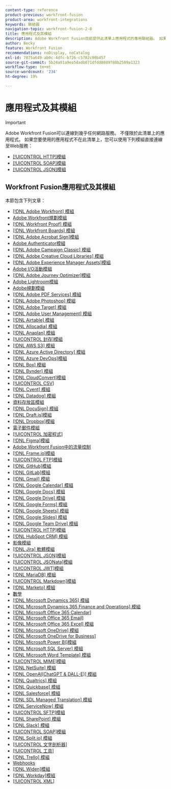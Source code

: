 ```yaml
---
content-type: reference
product-previous: workfront-fusion
product-area: workfront-integrations
keywords: 聯結器
navigation-topic: workfront-fusion-2-0
title: 應用程式及其模組
description: Adobe Workfront Fusion目前提供此清單上應用程式的專用聯結器。 如果您要使用的應用程式不在清單上，您可以使用HTTP、SOAP或JSON模組連線至該應用程式。
author: Becky
feature: Workfront Fusion
recommendations: noDisplay, noCatalog
exl-id: 7075a649-ab0c-4dfc-b726-c5702c90b457
source-git-commit: 5b24a91a9ea5dadb071dfdd88d9f80b2589a1323
workflow-type: tm+mt
source-wordcount: '234'
ht-degree: 19%

---
```


# 應用程式及其模組

>[!IMPORTANT]
>
>Adobe Workfront Fusion可以連線到幾乎任何網路服務。 不僅限於此清單上的應用程式。 如果您要使用的應用程式不在此清單上，您可以使用下列模組直接連線至Web服務：
>
>* [[!UICONTROL HTTP]模組](../../workfront-fusion/apps-and-their-modules/http-modules/http-modules-1.md)
>* [[!UICONTROL SOAP]模組](../../workfront-fusion/apps-and-their-modules/soap-module.md)
>* [[!UICONTROL JSON]模組](../../workfront-fusion/apps-and-their-modules/json-modules.md)
>

## Workfront Fusion應用程式及其模組

本節包含下列文章：


* [[!DNL Adobe Workfront] 模組](../../workfront-fusion/apps-and-their-modules/workfront-modules.md)
* [Adobe Workfront規劃模組](/help/quicksilver/workfront-fusion/apps-and-their-modules/workfront-planning-modules.md)
* [[!DNL Workfront Proof] 模組](../../workfront-fusion/apps-and-their-modules/workfront-proof-modules.md)
* [[!DNL Workfront Boards] 模組](../../workfront-fusion/apps-and-their-modules/workfront-boards-modules.md)
* [[!DNL Adobe Acrobat Sign]模組](../../workfront-fusion/apps-and-their-modules/adobe-sign-modules.md)
* [Adobe Authenticator模組](/help/quicksilver/workfront-fusion/apps-and-their-modules/adobe-authenticator-modules.md)
* [[!DNL Adobe Campaign Classic] 模組](../../workfront-fusion/apps-and-their-modules/adobe-campaign-classic-connector.md)
* [[!DNL Adobe Creative Cloud Libraries] 模組](../../workfront-fusion/apps-and-their-modules/creative-cloud-libraries-modules.md)
* [[!DNL Adobe Experience Manager Assets]模組](../../workfront-fusion/apps-and-their-modules/aem-assets-modules.md)
* [Adobe I/O活動模組](../../workfront-fusion/apps-and-their-modules/adobe-io-events-modules.md)
* [[!DNL Adobe Journey Optimizer]模組](../../workfront-fusion/apps-and-their-modules/adobe-journey-optimizer-modules.md)
* [Adobe Lightroom模組](/help/quicksilver/workfront-fusion/apps-and-their-modules/adobe-lightroom-modules.md)
* [Adobe規劃模組](/help/quicksilver/workfront-fusion/apps-and-their-modules/workfront-planning-modules.md)
* [[!DNL Adobe PDF Services] 模組](../../workfront-fusion/apps-and-their-modules/pdf-modules.md)
* [[!DNL Adobe Photoshop] 模組](../../workfront-fusion/apps-and-their-modules/adobe-photoshop-modules.md)
* [[!DNL Adobe Target] 模組](../../workfront-fusion/apps-and-their-modules/adobe-target-modules.md)
* [[!DNL Adobe User Management] 模組](../../workfront-fusion/apps-and-their-modules/adobe-user-management-modules.md)
* [[!DNL Airtable] 模組](../../workfront-fusion/apps-and-their-modules/airtable-modules.md)
* [[!DNL Allocadia] 模組](../../workfront-fusion/apps-and-their-modules/allocadia-modules.md)
* [[!DNL Anaplan] 模組](../../workfront-fusion/apps-and-their-modules/anaplan-modules.md)
* [[!UICONTROL 封存]模組](../../workfront-fusion/apps-and-their-modules/archive-modules.md)
* [[!DNL AWS S3] 模組](../../workfront-fusion/apps-and-their-modules/aws-s3-modules.md)
* [[!DNL Azure Active Directory] 模組](../../workfront-fusion/apps-and-their-modules/azure-ad-modules.md)
* [[!DNL Azure DevOps]模組](../../workfront-fusion/apps-and-their-modules/azure-dev-ops.md)
* [[!DNL Box] 模組](../../workfront-fusion/apps-and-their-modules/box-modules.md)
* [[!DNL Bynder] 模組](../../workfront-fusion/apps-and-their-modules/bynder-modules.md)
* [[!DNL CloudConvert]模組](../../workfront-fusion/apps-and-their-modules/cloud-convert-modules.md)
* [[!UICONTROL CSV]](../../workfront-fusion/apps-and-their-modules/csv.md)
* [[!DNL Cvent] 模組](../../workfront-fusion/apps-and-their-modules/cvent-modules.md)
* [[!DNL Datadog] 模組](../../workfront-fusion/apps-and-their-modules/datadog-modules.md)
* [資料存放區模組](../../workfront-fusion/apps-and-their-modules/data-store-modules.md)
* [[!DNL DocuSign] 模組](../../workfront-fusion/apps-and-their-modules/docusign-modules.md)
* [[!DNL Draft.js]模組](../../workfront-fusion/apps-and-their-modules/draft-js-modules.md)
* [[!DNL Dropbox]模組](../../workfront-fusion/apps-and-their-modules/dropbox-modules.md)
* [電子郵件模組](../../workfront-fusion/apps-and-their-modules/email-modules.md)
* [[!UICONTROL 加密程式]](../../workfront-fusion/apps-and-their-modules/encryptor-modules.md)
* [[!DNL Figma]模組](../../workfront-fusion/apps-and-their-modules/figma-modules.md)
* [Adobe Workfront Fusion中的流量控制](../../workfront-fusion/apps-and-their-modules/flow-control.md)
* [[!DNL Frame.io]模組](../../workfront-fusion/apps-and-their-modules/frame-io-modules.md)
* [[!UICONTROL FTP]模組](../../workfront-fusion/apps-and-their-modules/ftp-modules.md)
* [[!DNL GitHub]模組](../../workfront-fusion/apps-and-their-modules/github.md)
* [[!DNL GitLab]模組](../../workfront-fusion/apps-and-their-modules/gitlab-modules.md)
* [[!DNL Gmail] 模組](../../workfront-fusion/apps-and-their-modules/gmail-modules.md)
* [[!DNL Google Calendar] 模組](../../workfront-fusion/apps-and-their-modules/google-calendar-modules.md)
* [[!DNL Google Docs] 模組](../../workfront-fusion/apps-and-their-modules/google-docs-modules.md)
* [[!DNL Google Drive] 模組](../../workfront-fusion/apps-and-their-modules/google-drive-modules.md)
* [[!DNL Google Forms] 模組](../../workfront-fusion/apps-and-their-modules/google-forms-modules.md)
* [[!DNL Google Sheets] 模組](../../workfront-fusion/apps-and-their-modules/google-sheets-modules.md)
* [[!DNL Google Slides] 模組](../../workfront-fusion/apps-and-their-modules/google-slides-modules.md)
* [[!DNL Google Team Drive] 模組](../../workfront-fusion/apps-and-their-modules/google-team-drive-modules.md)
* [[!UICONTROL HTTP]模組](../../workfront-fusion/apps-and-their-modules/http-modules/http-modules-1.md)
* [[!DNL HubSpot CRM] 模組](../../workfront-fusion/apps-and-their-modules/hubspot-crm-modules.md)
* [影像模組](../../workfront-fusion/apps-and-their-modules/image-module.md)
* [[!DNL Jira] 軟體模組](../../workfront-fusion/apps-and-their-modules/jira-software-modules.md)
* [[!UICONTROL JSON]模組](../../workfront-fusion/apps-and-their-modules/json-modules.md)
* [[!UICONTROL JSONata]模組](../../workfront-fusion/apps-and-their-modules/jsonata-module.md)
* [[!UICONTROL JWT]模組](../../workfront-fusion/apps-and-their-modules/jwt-modules.md)
* [[!DNL MariaDB] 模組](../../workfront-fusion/apps-and-their-modules/mariadb-modules.md)
* [[!UICONTROL Markdown]模組](../../workfront-fusion/apps-and-their-modules/markdown-modules.md)
* [[!DNL Marketo] 模組](../../workfront-fusion/apps-and-their-modules/marketo-modules.md)
* [數學](../../workfront-fusion/apps-and-their-modules/math-module.md)
* [[!DNL Microsoft Dynamics 365] 模組](../../workfront-fusion/apps-and-their-modules/microsoft-dynamics-365-modules.md)
* [[!DNL Microsoft Dynamics 365 Finance and Operations] 模組](../../workfront-fusion/apps-and-their-modules/dynamics-finance-operations-modules.md)
* [[!DNL Microsoft Office 365 Calendar]](../../workfront-fusion/apps-and-their-modules/microsoft-365-calendar-modules.md)
* [[!DNL Microsoft Office 365 Email]](../../workfront-fusion/apps-and-their-modules/microsoft-365-email-modules.md)
* [[!DNL Microsoft Office 365 Excel] 模組](../../workfront-fusion/apps-and-their-modules/microsoft-365-excel-modules.md)
* [[!DNL Microsoft OneDrive] 模組](../../workfront-fusion/apps-and-their-modules/microsoft-onedrive-modules.md)
* [[!DNL Microsoft OneDrive for Business]](../../workfront-fusion/apps-and-their-modules/microsoft-onedrive-for-business-modules.md)
* [[!DNL Microsoft Power BI]模組](../../workfront-fusion/apps-and-their-modules/powerbi-modules.md)
* [[!DNL Microsoft SQL Server] 模組](../../workfront-fusion/apps-and-their-modules/microsoft-sql-server-modules.md)
* [[!DNL Microsoft Word Template] 模組](../../workfront-fusion/apps-and-their-modules/microsoft-word-templates-modules.md)
* [[!UICONTROL MIME]模組](../../workfront-fusion/apps-and-their-modules/mime.md)
* [[!DNL NetSuite] 模組](../../workfront-fusion/apps-and-their-modules/netsuite.md)
* [[!DNL OpenAI(ChatGPT & DALL-E)] 模組](../../workfront-fusion/apps-and-their-modules/openai-chatgpt-modules.md)
* [[!DNL Qualtrics] 模組](../../workfront-fusion/apps-and-their-modules/qualtrics-modules.md)
* [[!DNL Quickbase] 模組](../../workfront-fusion/apps-and-their-modules/quickbase-modules.md)
* [[!DNL Salesforce] 模組](../../workfront-fusion/apps-and-their-modules/salesforce-modules.md)
* [[!DNL SDL Managed Translation] 模組](../../workfront-fusion/apps-and-their-modules/sdl-managed-translation-modules.md)
* [[!DNL ServiceNow] 模組](../../workfront-fusion/apps-and-their-modules/servicenow-modules.md)
* [[!UICONTROL SFTP]模組](../../workfront-fusion/apps-and-their-modules/sftp.md)
* [[!DNL SharePoint] 模組](../../workfront-fusion/apps-and-their-modules/sharepoint-modules.md)
* [[!DNL Slack] 模組](../../workfront-fusion/apps-and-their-modules/slack-modules.md)
* [[!UICONTROL SOAP]模組](../../workfront-fusion/apps-and-their-modules/soap-module.md)
* [[!DNL Split.io] 模組](../../workfront-fusion/apps-and-their-modules/split-io-modules.md)
* [[!UICONTROL 文字剖析器]](../../workfront-fusion/apps-and-their-modules/text-parser.md)
* [[!UICONTROL 工具]](../../workfront-fusion/apps-and-their-modules/tools-modules.md)
* [[!DNL Trello] 模組](../../workfront-fusion/apps-and-their-modules/trello-modules.md)
* [Webhooks](../../workfront-fusion/apps-and-their-modules/webhooks-updated.md)
* [[!DNL Widen]模組](../../workfront-fusion/apps-and-their-modules/widen-modules.md)
* [[!DNL Workday]模組](../../workfront-fusion/apps-and-their-modules/workday-modules.md)
* [[!UICONTROL XML]](../../workfront-fusion/apps-and-their-modules/xml-modules.md)

